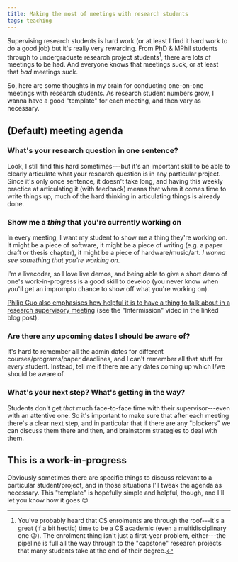 ```yaml
---
title: Making the most of meetings with research students
tags: teaching
---
```


Supervising research students is hard work (or at least I find it hard work to
do a good job) but it's really very rewarding. From PhD & MPhil students through
to undergraduate research project students[^project-students], there are lots of
meetings to be had. And everyone knows that meetings suck, or at least that
_bad_ meetings suck.

[^project-students]:
    You've probably heard that CS enrolments are through the roof---it's a great
    (if a bit hectic) time to be a CS academic (even a multidisciplinary one
    😉). The enrolment thing isn't just a first-year problem, either---the
    pipeline is full all the way through to the "capstone" research projects
    that many students take at the end of their degree.

So, here are some thoughts in my brain for conducting one-on-one meetings with
research students. As research student numbers grow, I wanna have a good
"template" for each meeting, and then vary as necessary.

## (Default) meeting agenda

### What's your research question in one sentence?

Look, I still find this hard sometimes---but it's an important skill to be able
to clearly articulate what your research question is in any particular project.
Since it's only once sentence, it doesn't take long, and having this weekly
practice at articulating it (with feedback) means that when it comes time to
write things up, much of the hard thinking in articulating things is already
done.

### Show me a _thing_ that you're currently working on

In every meeting, I want my student to show me a thing they're working on. It
might be a piece of software, it might be a piece of writing (e.g. a paper draft
or thesis chapter), it might be a piece of hardware/music/art. _I wanna see
something that you're working on_.

I'm a livecoder, so I love live demos, and being able to give a short demo of
one's work-in-progress is a good skill to develop (you never know when you'll
get an impromptu chance to show off what you're working on).

[Philip Guo also emphasises how helpful it is to have a thing to talk about in a
research supervisory
meeting](http://pgbovine.net/advice-for-first-year-PhD-students.htm) (see the
"Intermission" video in the linked blog post).

### Are there any upcoming dates I should be aware of?

It's hard to remember all the admin dates for different courses/programs/paper
deadlines, and I can't remember all that stuff for _every_ student. Instead,
tell me if there are any dates coming up which I/we should be aware of.

### What's your next step? What's getting in the way?

Students don't get _that_ much face-to-face time with their supervisor---even
with an attentive one. So it's important to make sure that after each meeting
there's a clear next step, and in particular that if there are any "blockers"
we can discuss them there and then, and brainstorm strategies to deal with them.

## This is a work-in-progress

Obviously sometimes there are specific things to discuss relevant to a
particular student/project, and in those situations I'll tweak the agenda as
necessary. This "template" is hopefully simple and helpful, though, and I'll let
you know how it goes 😊
